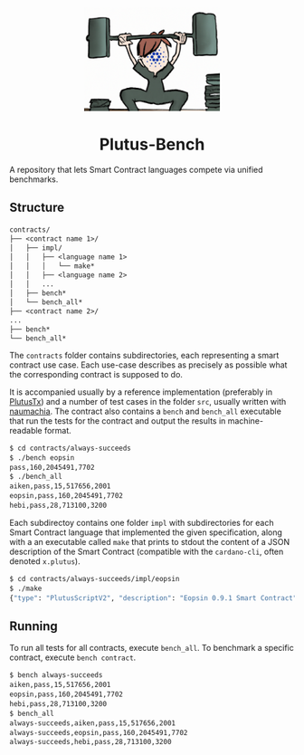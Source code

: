 <div align="center">
<img alt="A person with the Cardano logo as face, lifting heavy weights" src="plutus-bench.png" width="240" />
<h1>Plutus-Bench</h1>
</div>

A repository that lets Smart Contract languages compete via unified benchmarks.


## Structure

```
contracts/
├── <contract name 1>/
│   ├── impl/
│   │   ├── <language name 1>
│   │   │   └── make*
│   │   ├── <language name 2>
│   │   ...
│   ├── bench*
│   └── bench_all*
├── <contract name 2>/
...
├── bench*
└── bench_all*
```

The `contracts` folder contains subdirectories, each representing a smart contract use case.
Each use-case describes as precisely as possible what the corresponding contract is supposed to do.

It is accompanied usually by a reference implementation (preferably in [PlutusTx](https://plutus.readthedocs.io/en/latest/))
and a number of test cases in the folder `src`, usually written with [naumachia](https://github.com/MitchTurner/naumachia).
The contract also contains a `bench` and `bench_all` executable that run the tests
for the contract and output the results in machine-readable format.

```bash
$ cd contracts/always-succeeds
$ ./bench eopsin
pass,160,2045491,7702
$ ./bench_all
aiken,pass,15,517656,2001
eopsin,pass,160,2045491,7702
hebi,pass,28,713100,3200
```

Each subdirectoy contains one folder `impl` with subdirectories for each Smart Contract language that implemented the
given specification, along with a an executable called `make` that prints to stdout
the content of a JSON description of the Smart Contract (compatible with the  `cardano-cli`, often denoted `x.plutus`).

```bash
$ cd contracts/always-succeeds/impl/eopsin
$ ./make
{"type": "PlutusScriptV2", "description": "Eopsin 0.9.1 Smart Contract", "cborHex": "589e589c01000022232498c8c8cccc0049262498926002533001488101000013263357389201144e616d654572726f723a2076616c696461746f7200498c8c8c8894ccd5cd19b8f002488101000011003133004002001222232498c8004ccc888894ccd5cd19b8f00248810103001100315333573466e3c00922010102001100415333573466e3c0092201010100110051330060020010040030020012200101"}
```

## Running

To run all tests for all contracts, execute `bench_all`.
To benchmark a specific contract, execute `bench contract`.

```bash
$ bench always-succeeds
aiken,pass,15,517656,2001
eopsin,pass,160,2045491,7702
hebi,pass,28,713100,3200
$ bench_all
always-succeeds,aiken,pass,15,517656,2001
always-succeeds,eopsin,pass,160,2045491,7702
always-succeeds,hebi,pass,28,713100,3200
```
